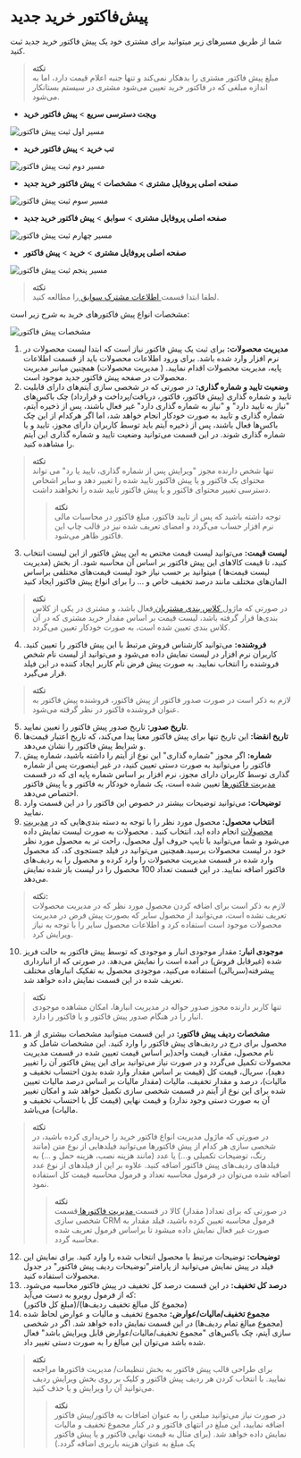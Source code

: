 # پیش‌فاکتور خرید جدید 
شما از طریق مسیرهای زیر میتوانید برای مشتری خود یک پیش فاکتور خرید جدید ثبت کنید.<br>
>**نکته** <br>
    مبلغ پیش فاکتور مشتری را بدهکار نمی‌‌کند و تنها جنبه اعلام قیمت دارد، اما به اندازه مبلغی که در فاکتور خرید تعیین می‌شود مشتری در سیستم بستانکار می‌شود.
- **ویجت دسترسی سریع** > **پیش فاکتور خرید**

![مسیر اول ثبت پیش فاکتور](./Images/new-purchase-quote-method1.png)

- **تب خرید** > **پیش فاکتور خرید**

![مسیر دوم ثبت پیش فاکتور](./Images/new-purchase-quote-method2.png)

- **صفحه اصلی پروفایل مشتری** > **مشخصات** > **پیش فاکتور خرید جدید**

![مسیر سوم ثبت پیش فاکتور](./Images/new-purchase-quote-method3.png)

- **صفحه اصلی پروفایل مشتری** > **سوابق** > **پیش فاکتور خرید جدید**

![مسیر چهارم ثبت پیش فاکتور](./Images/new-purchase-quote-method4.png)

- **صفحه اصلی پروفایل مشتری** > **خرید** > **پیش فاکتور**

![مسیر پنجم ثبت پیش فاکتور](./Images/new-purchase-quote-method5.png)

> **نکته**<br>
 لطفا ابتدا قسمت[ اطلاعات مشترک سوابق ](https://github.com/1stco/PayamGostarDocs/blob/master/Help/Integrated-bank/Database/Records/Joint-record-information/Joint-record-information.md)را مطالعه کنید.

مشخصات انواع پیش فاکتورهای خرید به شرح زیر است:

![مشخصات پیش فاکتور](./Images/qoute-information.png)

1. **مدیریت محصولات:**  برای ثبت یک پیش فاکتور نیاز است که ابتدا لیست محصولات در نرم افزار وارد شده باشد. برای ورود اطلاعات محصولات باید از قسمت اطلاعات پایه، مدیریت محصولات اقدام نمایید. ( مدیریت محصولات) همچنین میانبر مدیریت محصولات در صفحه پیش فاکتور جدید موجود است.
2. **وضعیت تایید و شماره گذاری:** در صورتی که در شخصی سازی آیتم‌های دارای قابلیت تایید و شماره گذاری (پیش فاکتور، فاکتور، دریافت/پرداخت و قرارداد) چک باکس‌های "نیاز به تایید دارد" و "نیاز به شماره گذاری دارد" غیر فعال باشند، پس از ذخیره آیتم، شماره گذاری و تایید به صورت خودکار انجام خواهد شد، اما اگر هرکدام از این چک باکس‌ها فعال باشند، پس از ذخیره آیتم باید توسط کاربران دارای مجوز، تایید و یا شماره گذاری شوند. در این قسمت می‌توانید وضعیت تایید و شماره گذاری این آیتم را مشاهده کنید.

> **نکته** <br>
 تنها شخص دارنده مجوز "ویرایش پس از شماره گذاری، تایید یا رد" می تواند محتوای یک فاکتور و یا پیش فاکتور تایید شده را تغییر دهد و سایر اشخاص دسترسی تغییر محتوای فاکتور و یا پیش فاکتور تایید شده را نخواهند داشت.
>> **نکته** <br>
توجه داشته باشید که  پس از تایید فاکتور، مبلغ فاکتور در محاسبات مالی نرم افزار حساب می‌گردد و امضای تعریف شده نیز در قالب چاپ این فاکتور ظاهر می‌شود.

3. **لیست قیمت:** می‌توانید لیست قیمت مختص به این  پیش فاکتور از این لیست انتخاب کنید، تا قیمت کالاهای این  پیش فاکتور بر اساس آن محاسبه شود. از بخش (مدیریت لیست قیمت‌ها ) میتوانید بر حسب نیاز خود لیست قیمت‌های مختلفی براساس المان‌های مختلف مانند درصد تخفیف خاص و ...  را برای انواع  پیش فاکتور ایجاد کنید

> **نکته** <br>
در صورتی که ماژول[ کلاس بندی مشتریان ](https://github.com/1stco/PayamGostarDocs/blob/master/Help/Settings/Customer-classification-management/Customer-classification-management.md)فعال باشد، و مشتری در یکی از کلاس بندی‌ها قرار گرفته باشد، لیست قیمت بر  اساس مقدار خرید مشتری که در آن  کلاس بندی تعیین شده است، به صورت خودکار تعیین می‌گردد.

4. **فروشنده:** می‌توانید کارشناس فروش مرتبط با این پیش فاکتور را تعیین کنید. کاربران نرم افزار در لیست نمایش داده می‌شود و می‌توانید از لیست نام شخص فروشنده را انتخاب نمایید. به صورت پیش فرض نام کاربر ایجاد کننده در این فیلد قرار می‌گیرد.

>**نکته**<br> 
لازم به ذکر است در صورت صدور فاکتور از پیش فاکتور، فروشنده پیش فاکتور به عنوان فروشنده فاکتور در نظر گرفته می‌شود.

5. **تاریخ صدور:** تاریخ صدور پیش فاکتور را تعیین نمایید.
6. **تاریخ انقضا:** این تاریخ تنها برای پیش فاکتور معنا پیدا می‌کند، که تاریخ اعتبار قیمت‌ها و شرایط پیش فاکتور را نشان می‌دهد.
7. **شماره:** اگر مجوز "شماره گذاری" این نوع از آیتم را داشته باشید، شماره پیش فاکتور را می‌توانید به صورت دستی تعیین کنید، در غیر اینصورت پس از شماره گذاری توسط کاربران دارای مجوز، نرم افزار بر اساس شماره پایه ای که در قسمت [مدیریت فاکتورها](https://github.com/1stco/PayamGostarDocs/blob/master/Help/Settings/Personalization-crm/Factor-management/Factor-management.md)  تعیین شده است، یک شماره خودکار به فاکتور و یا پیش فاکتور اختصاص می‌دهد.
8. **توضیحات:** می‌توانید توضیحات  بیشتر در خصوص این  فاکتور را در این قسمت وارد نمایید.
9. **انتخاب محصول:** محصول مورد نظر را با توجه به دسته بندی‌هایی که در [مدیریت محصولات](https://github.com/1stco/PayamGostarDocs/blob/master/Help/Basic-Information/Product%20management/Product-management.md)    انجام داده اید، انتخاب کنید . محصولات به صورت لیست نمایش داده می‌شود و شما می‌توانید با تایپ حروف اول محصول، راحت تر به محصول مورد نظر خود در لیست محصولات برسید.همچنین می‌توانید در فیلد جستجوی کد، کد محصول وارد شده در قسمت مدیریت محصولات را وارد کرده و محصول را به ردیف‌های فاکتور اضافه نمایید. در این قسمت تعداد 100 محصول را در لیست باز شده نمایش می‌دهد.

> **نکته:**<br> 
لازم به ذکر است برای اضافه کردن محصول مورد نظر که در مدیریت محصولات تعریف نشده است، می‌توانید از محصول سایر که بصورت پیش فرض در مدیریت محصولات موجود است استفاده کرد و اطلاعات محصول سایر را با توجه به نیاز ویرایش کرد.

10. **موجودی انبار:** مقدار موجودی انبار و موجودی که توسط پیش فاکتور به حالت فریز شده (غیرقابل فروش) در آمده است را نمایش می‌دهد. در صورتی که از انبارداری پیشرفته(سریالی) استفاده می‌کنید، موجودی محصول به تفکیک انبارهای مختلف تعریف شده در این قسمت نمایش داده خواهد شد.

> **نکته**<br>
تنها کاربر دارنده مجوز صدور حواله در مدیریت انبارها، امکان مشاهده موجودی انبار را در هنگام صدور پیش فاکتور و یا فاکتور را دارد.

11. **مشخصات ردیف پیش فاکتور:** در این قسمت میتوانید مشخصات بیشتری از هر محصول برای درج در ردیف‌های پیش فاکتور را وارد کنید. این مشخصات شامل کد و نام محصول، مقدار، قیمت واحد(بر اساس قیمت تعیین شده در قسمت مدیریت محصولات تکمیل می‌گردد و در صورت نیاز می‌توانید برای این پیش فاکتور آن را تغییر دهید)، سریال، قیمت کل (قیمت بر اساس مقدار وارد شده بدون احتساب تخفیف و مالیات)، درصد و مقدار تخفیف، مالیات (مقدار مالیات بر اساس درصد مالیات تعیین شده برای این نوع از آیتم در قسمت شخصی سازی تکمیل خواهد شد و امکان تغییر آن به صورت دستی وجود ندارد) و قیمت نهایی (قیمت کل با احتساب تخفیف و مالیات) می‌باشد.

> **نکته**<br>
 در صورتی که ماژول مدیریت انواع فاکتور خرید را خریداری کرده باشید، در شخصی سازی هر کدام از پیش فاکتورها می‌توانید فیلدهایی از نوع متن (مانند رنگ، توضیحات تکمیلی و...) یا عدد (مانند هزینه نصب، هزینه حمل و ...) به فیلدهای ردیف‌های پیش فاکتور اضافه کنید. علاوه بر این از فیلدهای از نوع عدد اضافه شده می‌توان در فرمول محاسبه تعداد و فرمول محاسبه قیمت کل استفاده نمود.
>> **نکته**<br>
 در صورتی که برای تعداد( مقدار) کالا در قسمت[ مدیریت فاکتورها ](https://github.com/1stco/PayamGostarDocs/blob/master/Help/Settings/Personalization-crm/Factor-management/Factor-management.md) قسمت شخصی سازی CRM فرمول محاسبه تعیین کرده باشید، فیلد مقدار به صورت غیر فعال نمایش داده میشود تا براساس فرمول تعریف شده محاسبه گردد.

12. **توضیحات:** توضیحات مرتبط با محصول انتخاب شده را وارد کنید. برای نمایش این فیلد در پیش نمایش می‌توانید از پارامتر"توضیحات ردیف پیش فاکتور" در جدول محصولات استفاده کنید.
13. **درصد کل تخفیف:** در این قسمت درصد کل تخفیف در پیش فاکتور محاسبه می‌شود. که از فرمول روبرو به دست می‌آید: <br>
	(مبلغ کل فاکتور)/(مجموع کل مبالغ تخفیف ردیف‌ها)                                       
14. **مجموع تخفیف/مالیات/عوارض:** مجموع تخفیف و مالیات و عوارض لحاظ شده (مجموع مبالغ تمام ردیف‌ها) در این قسمت نمایش داده خواهد شد. اگر در شخصی سازی آیتم، چک باکس‌های "مجموع تخفیف/مالیات/عوارض قابل ویرایش باشد" فعال شده باشد می‌توان این مبالغ را به صورت دستی تغییر داد.

> **نکته**<br>
برای طراحی قالب پیش فاکتور به بخش تنظیمات/ مدیریت فاکتورها مراجعه نمایید.
 با انتخاب کردن هر ردیف پیش فاکتور و کلیک بر روی بخش ویرایش ردیف می‌توانید آن را ویرایش و یا حذف کنید.
>> **نکته**<br> 
در صورت نیاز می‌توانید مبلغی را به عنوان اضافات به فاکتور/پیش فاکتور اضافه نمایید، این مبلغ در انتهای فاکتور و در کنار مجموع تخفیف و مالیات نمایش داده خواهد شد. (برای مثال به قیمت نهایی فاکتور و یا پیش فاکتور یک مبلغ به عنوان هزینه باربری اضافه گردد.)

